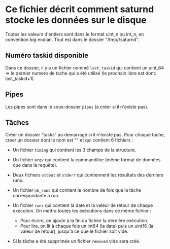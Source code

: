 # Ce fichier décrit comment saturnd stocke les données sur le disque
Toutes les valeurs d'entiers sont dans le format uint_n ou int_n, en convention big endian.
Tout est dans le dossier "/tmp/<USERNAME>/saturnd".

## Numéro taskid disponible
Dans ce dossier, il y a un fichier nommé `last_taskid` qui contient un
uint_64 => le dernier numero de tache qui a été utilisé (le prochain libre 
est donc last_taskid+1).

## Pipes
Les pipes sont dans le sous-dossier `pipes` (à créer si il n'existe pas).

## Tâches
Créer un dossier "tasks" au demarrage si il n'existe pas.
Pour chaque tache, creer un dossier dont le nom est "<TASKID>" et qui contient 6 fichiers :

- Un fichier `timing` qui contient les 3 champs de la structure.
- Un fichier `argv` qui contient la commandline (même format de données que dans la requête).
- Deux fichiers `stdout` et `stderr` qui contiennent les résultats des derniers runs.
- Un fichier `nb_runs` qui contient le nombre de fois que la tâche correspondante a run.
- Un fichier `runs` qui contient la date et la valeur de retour de chaque exécution.
  On mettra toutes les exécutions dans ce même fichier :
  - Pour écrire, on ajoute à la fin du fichier la dernière exécution.
  - Pour lire, on lit à chaque fois un int64 (la date) puis un uint16 (la valeur de retour),
    jusqu'à ce que le fichier soit vide.

- Si la tâche a été supprimée un fichier `removed` vide sera créé.



